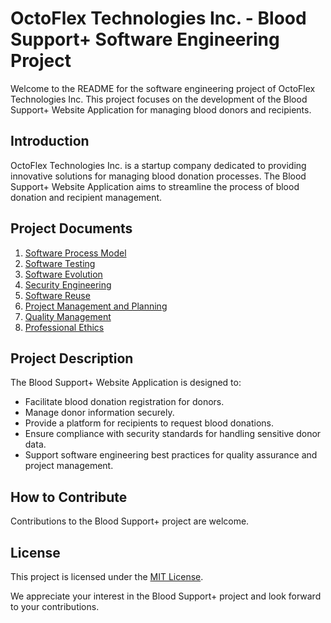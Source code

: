 # OctoFlex Technologies Inc. - Blood Support+ Software Engineering Project

Welcome to the README for the software engineering project of OctoFlex Technologies Inc. This project focuses on the development of the Blood Support+ Website Application for managing blood donors and recipients.

## Introduction
OctoFlex Technologies Inc. is a startup company dedicated to providing innovative solutions for managing blood donation processes. The Blood Support+ Website Application aims to streamline the process of blood donation and recipient management.

## Project Documents
1. [Software Process Model](https://github.com/mihirpatel20-mp/Software-Engineering-Blood-Support-Application-/blob/main/1-SOFTWARE%20PROCESS%20MODEL.docx)
2. [Software Testing](https://github.com/mihirpatel20-mp/Software-Engineering-Blood-Support-Application-/blob/main/2-SOFTWARE_TESTING.docx)
3. [Software Evolution](https://github.com/mihirpatel20-mp/Software-Engineering-Blood-Support-Application-/blob/main/3-SOFTWARE_EVOLUTION.docx)
4. [Security Engineering](https://github.com/mihirpatel20-mp/Software-Engineering-Blood-Support-Application-/blob/main/4-SECURITY_ENGINEERING.docx)
5. [Software Reuse](https://github.com/mihirpatel20-mp/Software-Engineering-Blood-Support-Application-/blob/main/5-SOFTWARE_REUSE.docx)
6. [Project Management and Planning](https://github.com/mihirpatel20-mp/Software-Engineering-Blood-Support-Application-/blob/main/6-PROJECT_MANAGEMENT_AND_PLANNING.docx)
7. [Quality Management](https://github.com/mihirpatel20-mp/Software-Engineering-Blood-Support-Application-/blob/main/7-QUALITY_MANAGEMENT.docx)
8. [Professional Ethics](https://github.com/mihirpatel20-mp/Software-Engineering-Blood-Support-Application-/blob/main/8-PROFESSIONAL_ETHICS.docx)

## Project Description
The Blood Support+ Website Application is designed to:
- Facilitate blood donation registration for donors.
- Manage donor information securely.
- Provide a platform for recipients to request blood donations.
- Ensure compliance with security standards for handling sensitive donor data.
- Support software engineering best practices for quality assurance and project management.

## How to Contribute
Contributions to the Blood Support+ project are welcome.

## License
This project is licensed under the [MIT License](LICENSE).


We appreciate your interest in the Blood Support+ project and look forward to your contributions.
